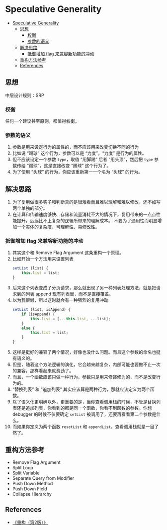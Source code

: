 # Speculative Generality

<!-- TOC -->

- [Speculative Generality](#speculative-generality)
    - [思想](#思想)
        - [权衡](#权衡)
        - [参数的语义](#参数的语义)
    - [解决思路](#解决思路)
        - [抵御增加 flag 来兼容新功能的冲动](#抵御增加-flag-来兼容新功能的冲动)
    - [重构方法参考](#重构方法参考)
    - [References](#references)

<!-- /TOC -->


## 思想
中层设计规则：SRP

### 权衡
任何一个建议甚至原则，都值得权衡。

### 参数的语义
1. 参数是用来设定行为的属性的，而不应该用来改变切换不同的行为
2. 比如说 “踢球” 这个行为，参数可以是 “力度”，“力度” 是行为的属性。
3. 但不应该设定一个参数 `type`，取值 “用脚踢” 后者 “用头顶”，然后把 `type` 参数传给 “踢球”，这是直接改变 “踢球” 这个行为了。
4. 为了使用 “头球” 的行为，你应该重新第一一个名为 “头球” 的行为。


## 解决思路
1. 为了复用做很多钩子和判断真的是很难看而且难以理解和难以修改，还不如写两个单独的部分。
2. 在计算和传输速度够快、存储和流量消耗不大的情况下，复用带来的一点点性能提升，远远比不上复杂的逻辑所带来的理解成本。
不要为了通用性而明显增加一个实体的复杂度、可理解性、易修改性。

### 抵御增加 flag 来兼容新功能的冲动
1. 其实这个和 Remove Flag Argument 这条重构一个原理。
2. 比如开始一个方法用来设置列表
    ```js
    setList (list) {
        this.list = list;
    }
    ```
3. 后来这个列表变成了分页请求，那么就出现了另一种列表处理方法，就是把请求到的列表 append 现有列表里，而不是直接覆盖。
4. 以为我很懒，所以这时就会有一种强烈的复用冲动
    ```js
    setList (list, isAppend) {
        if (isAppend) {
            this.list = [...this.list, ...list];
        }
        else {
            this.list = list;
        }
    }
    ```
5. 这样是挺好的兼容了两个情况，好像也没什么问题。而且这个参数的命名也挺有语义的。
6. 但是，随着这个方法逻辑的演化，它会越来越复杂，内部可能也要做不止一次的兼容，那样看起来就费劲了。
7. 而且，一个函数应该只做一种行为，参数只是用来修饰修为的，而不是改变行为的。
8. “替换列表” 和 “追加列表” 其实应该算是两种行为，那就应该定义为两个函数。
9. 除了语义化更明确以外，更重要的是，当你查看调用栈的时候，不管是替换列表还是追加列表，你看到的都是同一个函数，你看不到函数的参数。你想 debugger 的时候不仅要确定 `setList` 被调用了，还要再看看第二个参数是什么。 
10. 而如果你定义为两个函数 `resetList` 和 `appendList`，查看调用栈就是一目了然了。


## 重构方法参考
* Remove Flag Argument
* Split Loop
* Split Variable
* Separate Query from Modifier
* Push Down Method
* Push Down Field
* Collapse Hierarchy


## References
* [《重构（第2版）》](https://book.douban.com/subject/33400354/)

